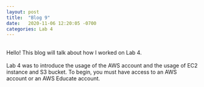 ```yaml
---
layout: post
title:  "Blog 9"
date:   2020-11-06 12:20:05 -0700
categories: Lab 4
---
```

<br />
Hello! This blog will talk about how I worked on Lab 4.
<br />
<br />
Lab 4 was to introduce the usage of the AWS account and the usage of EC2 instance and S3 bucket. To begin, you must have access to an AWS account or an AWS Educate account.
<br />
<br /> 
<img src="/Users/JM/desktop/jrgranaderos.github.io/Unknown_gram_stain.jpg" alt="">
